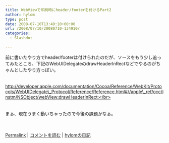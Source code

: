 ```yaml
---
title: WebViewで印刷時にheader/footerを付けるPart2
author: hylom
type: post
date: 2008-07-10T13:49:10+00:00
url: /2008/07/10/20080710-134910/
categories:
  - Slashdot

---
```

前に書いたやり方でheader/footerは付けられたのだが、ソースをもう少し追ってみたところ、下記のWebUIDelegateのdrawHeaderInRectなどでやるのがちゃんとしたやり方っぽい。  
</br>   
http://developer.apple.com/documentation/Cocoa/Reference/WebKit/Protocols/WebUIDelegate\_Protocol/Reference/Reference.html#//apple\_ref/occ/instm/NSObject/webView:drawHeaderInRect:</br>  
</br>   
まぁ、現在うまく動いちゃったので今後の課題かなぁ。</br>  
</br> 

   [Permalink][1] |    [コメントを読む][2] |    [hylomの日記][3] 

</br>

 [1]: http://slashdot.jp/~hylom/journal/445621
 [2]: http://slashdot.jp/~hylom/journal/445621#acomments
 [3]: http://slashdot.jp/~hylom/journal/
